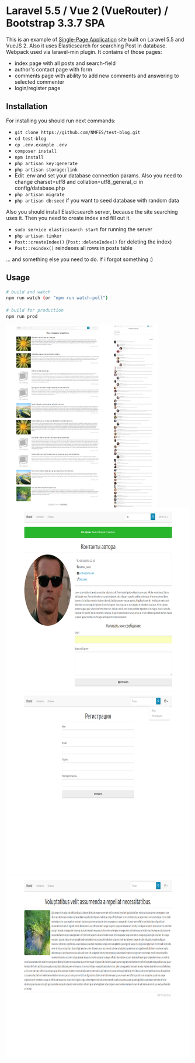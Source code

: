 # Laravel 5.5 / Vue 2 (VueRouter) / Bootstrap 3.3.7 SPA

This is an example of [Single-Page Application](https://en.wikipedia.org/wiki/Single-page_application) site built on Laravel 5.5 and VueJS 2. Also it uses Elasticsearch for searching Post in database. Webpack used via laravel-min plugin.
It contains of those pages:
* index page with all posts and search-field
* author's contact page with form
* comments page with ability to add new comments and answering to selected commenter
* login/register page

## Installation

For installing you should run next commands:

* `git clone https://github.com/NMFES/test-blog.git`
* `cd test-blog`
* `cp .env.example .env`
* `composer install`
* `npm install`
* `php artisan key:generate`
* `php artisan storage:link`
* Edit .env and set your database connection params. Also you need to change charset=utf8 and collation=utf8_general_ci in config/database.php
* `php artisan migrate`
* `php artisan db:seed` if you want to seed database with random data

Also you should install Elasticsearch server, because the site searching uses it. Then you need to create index and fill out it.
* `sudo service elasticsearch start` for running the server
* `php artisan tinker`
* `Post::createIndex()` (`Post::deleteIndex()` for deleting the index)
* `Post::reindex()` reindexes all rows in posts table

... and something else you need to do. If i forgot something :)

## Usage

``` bash
# build and watch
npm run watch (or "npm run watch-poll")

# build for production
npm run prod
```
<img src="https://raw.githubusercontent.com/nmfes/test-blog/master/storage/app/public/images/github/1.png" height="500" align="left"> 
<img src="https://raw.githubusercontent.com/nmfes/test-blog/master/storage/app/public/images/github/3.png" height="500" align="left"> 
<img src="https://raw.githubusercontent.com/nmfes/test-blog/master/storage/app/public/images/github/2.png" height="500"> 
<img src="https://raw.githubusercontent.com/nmfes/test-blog/master/storage/app/public/images/github/4.png" height="500"> 
<img src="https://raw.githubusercontent.com/nmfes/test-blog/master/storage/app/public/images/github/5.png" height="500">
